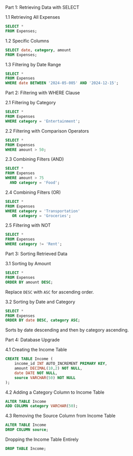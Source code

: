  Part 1: Retrieving Data with SELECT

 1.1 Retrieving All Expenses
```sql
SELECT *
FROM Expenses;
```

 1.2 Specific Columns
```sql
SELECT date, category, amount
FROM Expenses;
```

 1.3 Filtering by Date Range
```sql
SELECT *
FROM Expenses
WHERE date BETWEEN '2024-05-005' AND '2024-12-15';
```
Part 2: Filtering with WHERE Clause

 2.1 Filtering by Category
```sql
SELECT *
FROM Expenses
WHERE category = 'Entertainment';
```

2.2 Filtering with Comparison Operators
```sql
SELECT *
FROM Expenses
WHERE amount > 50;
```

 2.3 Combining Filters (AND)
```sql
SELECT *
FROM Expenses
WHERE amount > 75
  AND category = 'Food';
```

2.4 Combining Filters (OR)
```sql
SELECT *
FROM Expenses
WHERE category = 'Transportation'
   OR category = 'Groceries';
```

 2.5 Filtering with NOT
```sql
SELECT *
FROM Expenses
WHERE category != 'Rent';
```

 Part 3: Sorting Retrieved Data

 3.1 Sorting by Amount
```sql
SELECT *
FROM Expenses
ORDER BY amount DESC;
```
Replace `DESC` with `ASC` for ascending order.

 3.2 Sorting by Date and Category
```sql
SELECT *
FROM Expenses
ORDER BY date DESC, category ASC;
```
Sorts by date descending and then by category ascending.

 Part 4: Database Upgrade

4.1 Creating the Income Table
```sql
CREATE TABLE Income (
    income_id INT AUTO_INCREMENT PRIMARY KEY,
    amount DECIMAL(10,2) NOT NULL,
    date DATE NOT NULL,
    source VARCHAR(50) NOT NULL
);
```

4.2 Adding a Category Column to Income Table
```sql
ALTER TABLE Income
ADD COLUMN category VARCHAR(50);
```

 4.3 Removing the Source Column from Income Table
```sql
ALTER TABLE Income
DROP COLUMN source;
```

 Dropping the Income Table Entirely
```sql
DROP TABLE Income;
```
